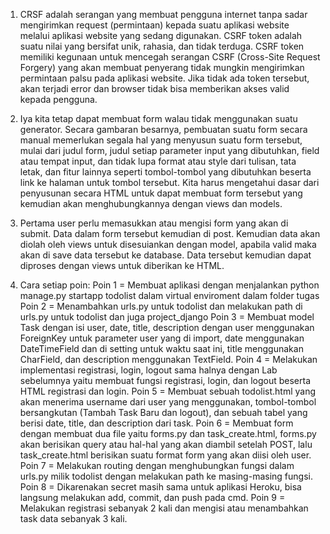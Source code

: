 1. CRSF adalah serangan yang membuat pengguna internet  tanpa sadar mengirimkan request (permintaan) kepada suatu aplikasi website melalui aplikasi website yang sedang digunakan. CSRF token adalah suatu nilai yang bersifat unik, rahasia, dan tidak terduga. CSRF token memiliki kegunaan untuk mencegah serangan CSRF (Cross-Site Request Forgery) yang akan membuat penyerang tidak mungkin mengirimkan permintaan palsu pada aplikasi website. Jika tidak ada token tersebut, akan terjadi error dan browser tidak bisa memberikan akses valid kepada pengguna.

2. Iya kita tetap dapat membuat form walau tidak menggunakan suatu generator. Secara gambaran besarnya, pembuatan suatu form secara manual memerlukan segala hal yang menyusun suatu form tersebut, mulai dari judul form, judul setiap parameter input yang dibutuhkan, field atau tempat input, dan tidak lupa format atau style dari tulisan, tata letak, dan fitur lainnya seperti tombol-tombol yang dibutuhkan beserta link ke halaman untuk tombol tersebut. Kita harus mengetahui dasar dari penyusunan secara HTML untuk dapat membuat form tersebut yang kemudian akan menghubungkannya dengan views dan models.

3. Pertama user perlu memasukkan atau mengisi form yang akan di submit. Data dalam form tersebut kemudian di post. Kemudian data akan diolah oleh views untuk disesuiankan dengan model, apabila valid maka akan di save data tersebut ke database. Data tersebut kemudian dapat diproses dengan views untuk diberikan ke HTML.

4. Cara setiap poin:
Poin 1 = Membuat aplikasi dengan menjalankan python manage.py startapp todolist dalam virtual enviroment dalam folder tugas
Poin 2 = Menambahkan urls.py untuk todolist dan melakukan path di urls.py untuk todolist dan juga project_django
Poin 3 = Membuat model Task dengan isi user, date, title, description dengan user menggunakan ForeignKey untuk parameter user yang di import, date menggunakan DateTimeField dan di setting untuk waktu saat ini, title menggunakan CharField, dan description menggunakan TextField.
Poin 4 = Melakukan implementasi registrasi, login, logout sama halnya dengan Lab sebelumnya yaitu membuat fungsi registrasi, login, dan logout beserta HTML registrasi dan login.
Poin 5 = Membuat sebuah todolist.html yang akan menerima username dari user yang menggunakan, tombol-tombol bersangkutan (Tambah Task Baru dan logout), dan sebuah tabel yang berisi date, title, dan description dari task.
Poin 6 = Membuat form dengan membuat dua file yaitu forms.py dan task_create.html, forms.py akan berisikan query atau hal-hal yang akan diambil setelah POST, lalu task_create.html berisikan suatu format form yang akan diisi oleh user.
Poin 7 = Melakukan routing dengan menghubungkan fungsi dalam urls.py milik todolist dengan melakukan path ke masing-masing fungsi.
Poin 8 = Dikarenakan secret masih sama untuk aplikasi Heroku, bisa langsung melakukan add, commit, dan push pada cmd.
Poin 9 = Melakukan registrasi sebanyak 2 kali dan mengisi atau menambahkan task data sebanyak 3 kali.

